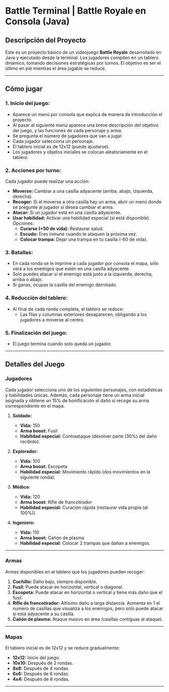 # Battle Terminal | Battle Royale en Consola (Java)

## **Descripción del Proyecto**
Este es un proyecto básico de un videojuego **Battle Royale** desarrollado en Java y ejecutado desde la terminal. Los jugadores compiten en un tablero dinámico, tomando decisiones estratégicas por turnos. El objetivo es ser el último en pie mientras el área jugable se reduce.

---

## **Cómo jugar**

### 1. **Inicio del juego:**
- Aparece un menú por consola que explica de manera de introducción el proyecto.
- Al pasar al siguiente menú aparece una breve descripción del objetivo del juego, y las funciones de cada personaje y arma.
- Se pregunta el número de jugadores que van a jugar.
- Cada jugador selecciona un personaje.
- El tablero inicial es de 12x12 (puede ajustarse).
- Los jugadores y objetos iniciales se colocan aleatoriamente en el tablero.

### 2. **Acciones por turno:**
Cada jugador puede realizar una acción:
- **Moverse:** Cambiar a una casilla adyacente (arriba, abajo, izquierda, derecha).
- **Recoger:** Si al moverse a otra casilla hay un arma, abrir un menú donde se pregunte al jugador si desea cambiar el arma.
- **Atacar:** Si un jugador está en una casilla adyacente.  
- **Usar habilidad:** Activar una habilidad especial (si está disponible). Opciones:
  - **Curarse (+50 de vida):** Restaurar salud.
  - **Escudo:** Eres inmune cuando te ataquen la próxima vez.
  - **Colocar trampa:** Dejar una trampa en tu casilla (-60 de vida).

### 3. **Batallas:**
- En cada ronda se le imprime a cada jugador por consola el mapa, sólo verá a los enemigos que estén en una casilla adyacente.
- Solo puedes atacar si el enemigo está justo a la izquierda, derecha, arriba o abajo.
- Si ganas, ocupas la casilla del enemigo derrotado.

### 4. **Reducción del tablero:**
- Al final de cada ronda completa, el tablero se reduce:
  - Las filas y columnas exteriores desaparecen, obligando a los jugadores a moverse al centro.

### 5. **Finalización del juego:**
- El juego termina cuando solo queda un jugador.

---

## **Detalles del Juego**

### **Jugadores**
Cada jugador selecciona uno de los siguientes personajes, con estadísticas y habilidades únicas. Además, cada personaje tiene un arma inicial asignada y obtiene un 15% de bonificación al daño si recoge su arma correspondiente en el mapa.

1. **Soldado:**
   - **Vida:** 150
   - **Arma boost:** Fusil
   - **Habilidad especial:** Contraataque (devolver parte (30%) del daño recibido).

2. **Explorador:**
   - **Vida:** 100
   - **Arma boost:** Escopeta
   - **Habilidad especial:** Movimiento rápido (dos movimientos en la siguiente ronda).

3. **Médico:**
   - **Vida:** 120
   - **Arma boost:** Rifle de francotirador
   - **Habilidad especial:** Curación rápida (restaurar vida propia (al 100%)).

4. **Ingeniero:**
   - **Vida:** 110
   - **Arma boost:** Cañón de plasma
   - **Habilidad especial:** Colocar 2 trampas que dañan a enemigos.

---

### **Armas**
Armas disponibles en el tablero que los jugadores pueden recoger:

1. **Cuchillo:** Daño bajo, siempre disponible.
2. **Fusil:** Puede atacar en horizontal, vertical o diagonal.
3. **Escopeta:** Puede atacar en horizontal o vertical y tiene más daño que el fusil.
4. **Rifle de francotirador:** Altísimo daño a larga distancia. Aumenta en 1 el numero de casillas que visualiza a los enemigos, pero solo puede atacar si está adyacente a su casilla.
5. **Cañón de plasma:** Ataque masivo en área (casillas contiguas al ataque).

---

### **Mapas**
El tablero inicial es de 12x12 y se reduce gradualmente:

- **12x12:** Inicio del juego.
- **10x10:** Después de 2 rondas.
- **8x8:** Después de 4 rondas.
- **6x6:** Después de 6 rondas.
- **4x4:** Después de 8 rondas.

---
